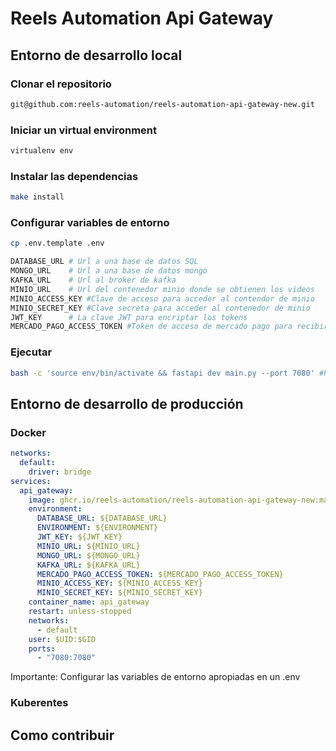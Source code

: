 # Reels Automation Api Gateway

## Entorno de desarrollo local 

### Clonar el repositorio 
```bash
git@github.com:reels-automation/reels-automation-api-gateway-new.git
```

### Iniciar un virtual environment
```bash
virtualenv env
```

### Instalar las dependencias

```bash
make install
```
### Configurar variables de entorno
```bash
cp .env.template .env

DATABASE_URL # Url a una base de datos SQL
MONGO_URL    # Url a una base de datos mongo
KAFKA_URL    # Url al broker de kafka
MINIO_URL    # Url del contenedor minio donde se obtienen los videos
MINIO_ACCESS_KEY #Clave de acceso para acceder al contendor de minio
MINIO_SECRET_KEY #Clave secreta para acceder al contenedor de minio
JWT_KEY      # La clave JWT para encriptar los tokens
MERCADO_PAGO_ACCESS_TOKEN #Token de acceso de mercado pago para recibir pagos
```

### Ejecutar
```bash
bash -c 'source env/bin/activate && fastapi dev main.py --port 7080' #Reemplazar por cualquier puerto
```

## Entorno de desarrollo de producción

### Docker
```yaml
networks:
  default:
    driver: bridge
services:
  api_gateway:
    image: ghcr.io/reels-automation/reels-automation-api-gateway-new:main
    environment:
      DATABASE_URL: ${DATABASE_URL}
      ENVIRONMENT: ${ENVIRONMENT}
      JWT_KEY: ${JWT_KEY}
      MINIO_URL: ${MINIO_URL}
      MONGO_URL: ${MONGO_URL}
      KAFKA_URL: ${KAFKA_URL}
      MERCADO_PAGO_ACCESS_TOKEN: ${MERCADO_PAGO_ACCESS_TOKEN}
      MINIO_ACCESS_KEY: ${MINIO_ACCESS_KEY}
      MINIO_SECRET_KEY: ${MINIO_SECRET_KEY}
    container_name: api_gateway
    restart: unless-stopped
    networks:
      - default
    user: $UID:$GID
    ports:
      - "7080:7080"
```
Importante: Configurar las variables de entorno apropiadas en un .env

### Kuberentes

## Como contribuir

